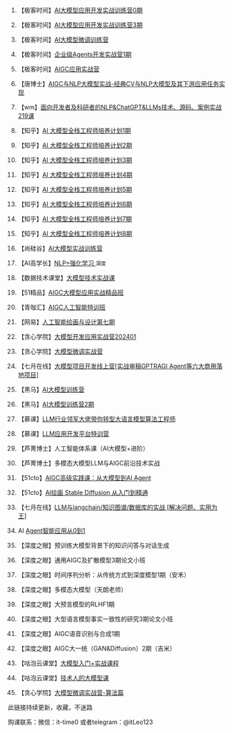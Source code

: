 

1. 【极客时间】[AI大模型应用开发实战训练营0期](https://u.geekbang.org/subject/llm?utm_source=time_web&utm_medium=menu&utm_term=timewebmenu&utm_identify=geektime&utm_content=menu&utm_campaign=timewebmenu&gk_cus_user_wechat=university)

2. 【极客时间】[AI大模型应用开发实战训练营](https://u.geekbang.org/subject/llm?utm_source=time_web&utm_medium=menu&utm_term=timewebmenu&utm_identify=geektime&utm_content=menu&utm_campaign=timewebmenu&gk_cus_user_wechat=university)[3](https://u.geekbang.org/subject/llm?utm_source=time_web&utm_medium=menu&utm_term=timewebmenu&utm_identify=geektime&utm_content=menu&utm_campaign=timewebmenu&gk_cus_user_wechat=university)[期](https://u.geekbang.org/subject/llm?utm_source=time_web&utm_medium=menu&utm_term=timewebmenu&utm_identify=geektime&utm_content=menu&utm_campaign=timewebmenu&gk_cus_user_wechat=university)

3. 【极客时间】[AI大模型微调训练营](https://u.geekbang.org/subject/finetuning?utm_source=time_web&utm_medium=menu&utm_term=timewebmenu)

4. 【极客时间】[企业级Agents开发实战营1期](https://u.geekbang.org/subject/agents?utm_source=undefined&utm_medium=menu&utm_term=timewebmenu_h5&gk_cus_user_wechat=university)

5. 【极客时间】[AIGC应用实战营](https://u.geekbang.org/subject/aigc?utm_source=undefined&utm_medium=menu&utm_term=timewebmenu_h5)

6. 【唐博士】[AIGC与NLP大模型实战-经典CV与NLP大模型及其下游应用任务实现](https://edu.51cto.com/course/34207.html)

7. 【wm】[面向开发者及科研者的NLP&ChatGPT&LLMs技术、源码、案例实战219课](https://blog.csdn.net/duan_zhihua/article/details/130970183)

8. 【知乎】[AI 大模型全栈工程师培养计划1期](https://www.zhihu.com/education/training/course-detail/1666833802491203584)

9. 【知乎】[AI 大模型全栈工程师培养计划](https://www.zhihu.com/education/training/course-detail/1666833802491203584)[2](https://www.zhihu.com/education/training/course-detail/1666833802491203584)[期](https://www.zhihu.com/education/training/course-detail/1666833802491203584)

10. 【知乎】[AI 大模型全栈工程师培养计划](https://www.zhihu.com/education/training/course-detail/1666833802491203584)[3](https://www.zhihu.com/education/training/course-detail/1666833802491203584)[期](https://www.zhihu.com/education/training/course-detail/1666833802491203584)

11. 【知乎】[AI 大模型全栈工程师培养计划](https://www.zhihu.com/education/training/course-detail/1666833802491203584)[4](https://www.zhihu.com/education/training/course-detail/1666833802491203584)[期](https://www.zhihu.com/education/training/course-detail/1666833802491203584)

12. 【知乎】[AI 大模型全栈工程师培养计划](https://www.zhihu.com/education/training/course-detail/1666833802491203584)[5](https://www.zhihu.com/education/training/course-detail/1666833802491203584)[期](https://www.zhihu.com/education/training/course-detail/1666833802491203584)

13. 【知乎】[AI 大模型全栈工程师培养计划6期](https://www.zhihu.com/education/training/course-detail/1666833802491203584)

14. 【知乎】[AI 大模型全栈工程师培养计划](https://www.zhihu.com/education/training/course-detail/1666833802491203584)[7](https://www.zhihu.com/education/training/course-detail/1666833802491203584)[期](https://www.zhihu.com/education/training/course-detail/1666833802491203584)

15. 【知乎】[AI 大模型全栈工程师培养计划](https://www.zhihu.com/education/training/course-detail/1666833802491203584)[8](https://www.zhihu.com/education/training/course-detail/1666833802491203584)[期](https://www.zhihu.com/education/training/course-detail/1666833802491203584)

16. 【尚硅谷】[AI大模型实战训练营](http://www.atguigu.com/ai/)

17. 【AI高学长】[NLP+强化学习 ](https://mp.weixin.qq.com/s/Gg_u9oq00D0RHCgF41R6fA)`深度`

18. 【数据技术课堂】[大模型技术实战课](https://appze9inzwc2314.pc.xiaoe-tech.com/p/t_pc/goods_pc_detail/goods_detail/p_64467371e4b0cf39e6c0c026?product_id=p_64467371e4b0cf39e6c0c026)

19. 【51精品】[AIGC大模型应用实战精品班](https://e.51cto.com/training_1349.html?utm_platform%3Dpc%26utm_medium%3D51cto%26utm_source%3Dedu%26utm_content%3Dss_list%26rtm_frd%3D)

20. 【青咖汇】[AIGC人工智能特训班](http://www.qingkastar.com/)

21. 【网易】[人工智能绘画与设计第七期](https://ke.study.163.com/course/detail/100145867?inLoc=ss_sslx_%E7%BB%98%E7%94%BB%E4%B8%8E&Pdt=ydkWeb)

22. 【贪心学院】[大模型开发应用实战营202401](https://www.greedyai.com/ai-courses/LLM_developing)

23. 【贪心学院】[大模型微调实战营](https://www.greedyai.com/ai-courses/LLM_finetuning)

24. 【七月在线】[大模型项目开发线上营[实战审稿GPTRAGI Agent等六大商用落地项目]](https://m.julyedu.com/getDetail?id=498&distcode=&ccode=0)

25. 【黑马】[AI大模型训练营](https://www.boxuegu.com/live/detail-10046.html?utm_source=sybanner)

26. 【黑马】[AI大模型训练](https://www.boxuegu.com/live/detail-10046.html?utm_source=sybanner)[营2期](https://www.boxuegu.com/live/detail-10046.html?utm_source=sybanner)

27. 【慕课】[LLM行业领军大佬带你转型大语言模型算法工程师](https://class.m.imooc.com/sale/llm)

28. 【慕课】[LLM应用开发平台特训营](https://class.imooc.com/sale/llmappdev)

29. 【芦菁博士】人工智能体系课（AI大模型+进阶）

30. 【芦菁博士】多模态大模型LLM与AIGC前沿技术实战

31. 【51cto】[AIGC高级实践课：从大模型到AI Agent](https://edu.51cto.com/course/35801.html)

32. 【51cto】[AI绘画 Stable Diffusion 从入门到精通](https://edu.51cto.com/course/33981.html)

33. 【七月在线】[LLM与langchain/知识图谱/数据库的实战 [解决问题、实用为王]](https://www.julyedu.com/course/getDetail/488)

34. AI [Agent智能应用从0到1](https://edu.51cto.com/course/35483.html)

35. 【深度之眼】预训练大模型背景下的知识问答与对话生成

36. 【深度之眼】通用AIGC及扩散模型3期论文小班

37. 【深度之眼】时间序列分析：从传统方式到深度模型1期（安禾）

38. 【深度之眼】多模态大模型（天朗老师）

39. 【深度之眼】大预言模型的RLHF1期

40. 【深度之眼】大型语言模型事实一致性的研究3期论文小班

41. 【深度之眼】AIGC语音识别与合成1期

42. 【深度之眼】AIGC大一统（GAN&Diffusion）2期（吉米）

43. 【咕泡云课堂】[大模型入门+实战课程](https://ke.gupaoedu.cn/course/vip/2371)

44. 【咕泡云课堂】[技术人的大模型课](https://ke.gupaoedu.cn/course/vip/2767)

45. 【贪心学院】[大模型微调实战营-算法篇](https://www.greedyai.com/ai-courses/LLM_finetuning_algorithm)


此链接持续更新，收藏，不迷路

购课联系：微信：it-time0 或者telegram：@itLeo123

